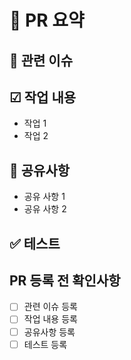# 📑 PR 요약
<!-- 이 PR은 무엇을 변경하거나 추가했는지 간단히 설명해주세요. -->


## 🔗 관련 이슈
<!-- 관련있는 이슈 번호(#000)을 적어주세요. 해당 pull request merge와 함께 이슈를 닫으려면 closed #이슈 번호를 적어주세요 -->

## ☑ 작업 내용
<!-- 이 PR에서 어떤 작업이 있었는지 작성해주세요. -->
- 작업 1
- 작업 2

## 📣 공유사항
<!-- PR과 관련된 내용 공유나 reviewer에 대한 요청사항이 있다면 작성해주세요. -->
- 공유 사항 1
- 공유 사항 2

## ✅ 테스트
<!-- 해당 작업을 어떻게 테스트했는지 간단히 설명해주세요. -->

## PR 등록 전 확인사항
- [ ] 관련 이슈 등록 
- [ ] 작업 내용 등록
- [ ] 공유사항 등록
- [ ] 테스트 등록
